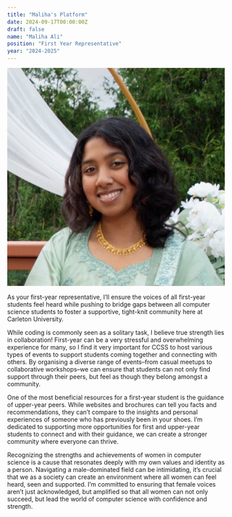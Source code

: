 ```yaml
---
title: "Maliha's Platform"
date: 2024-09-17T00:00:00Z
draft: false
name: "Maliha Ali"
position: "First Year Representative"
year: "2024-2025"
---
```


![Maliha](/images/first_year_reps/2024/maliha.JPG)


As your first-year representative, I’ll ensure the voices of all first-year students feel heard while pushing to bridge gaps between all computer science students to foster a supportive, tight-knit community here at Carleton University.

While coding is commonly seen as a solitary task, I believe true strength lies in collaboration! First-year can be a very stressful and overwhelming experience for many, so I find it very important for CCSS to host various types of events to support students coming together and connecting with others. By organising a diverse range of events–from casual meetups to collaborative workshops–we can ensure that students can not only find support through their peers, but feel as though they belong amongst a community.

One of the most beneficial resources for a first-year student is the guidance of upper-year peers. While websites and brochures can tell you facts and recommendations, they can’t compare to the insights and personal experiences of someone who has previously been in your shoes. I’m dedicated to supporting more opportunities for first and upper-year students to connect and with their guidance, we can create a stronger community where everyone can thrive.

Recognizing the strengths and achievements of women in computer science is a cause that resonates deeply with my own values and identity as a person. Navigating a male-dominated field can be intimidating, it’s crucial that we as a society can create an environment where all women can feel heard, seen and supported. I’m committed to ensuring that female voices aren’t just acknowledged, but amplified so that all women can not only succeed, but lead the world of computer science with confidence and strength.